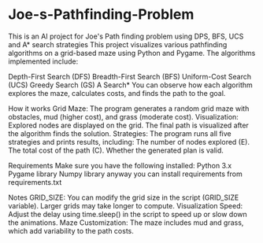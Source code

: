 # Joe-s-Pathfinding-Problem
This is an AI project for Joe's Path finding problem using DPS, BFS, UCS and A* search strategies
This project visualizes various pathfinding algorithms on a grid-based maze using Python and Pygame. The algorithms implemented include:

Depth-First Search (DFS)
Breadth-First Search (BFS)
Uniform-Cost Search (UCS)
Greedy Search (GS)
A Search*
You can observe how each algorithm explores the maze, calculates costs, and finds the path to the goal.

How it works
Grid Maze: The program generates a random grid maze with obstacles, mud (higher cost), and grass (moderate cost).
Visualization:
Explored nodes are displayed on the grid.
The final path is visualized after the algorithm finds the solution.
Strategies: The program runs all five strategies and prints results, including:
The number of nodes explored (E).
The total cost of the path (C).
Whether the generated plan is valid.

Requirements
Make sure you have the following installed:
Python 3.x
Pygame library
Numpy library
anyway you can install requirements from requirements.txt

Notes
GRID_SIZE: You can modify the grid size in the script (GRID_SIZE variable). Larger grids may take longer to compute.
Visualization Speed: Adjust the delay using time.sleep() in the script to speed up or slow down the animations.
Maze Customization: The maze includes mud and grass, which add variability to the path costs.
